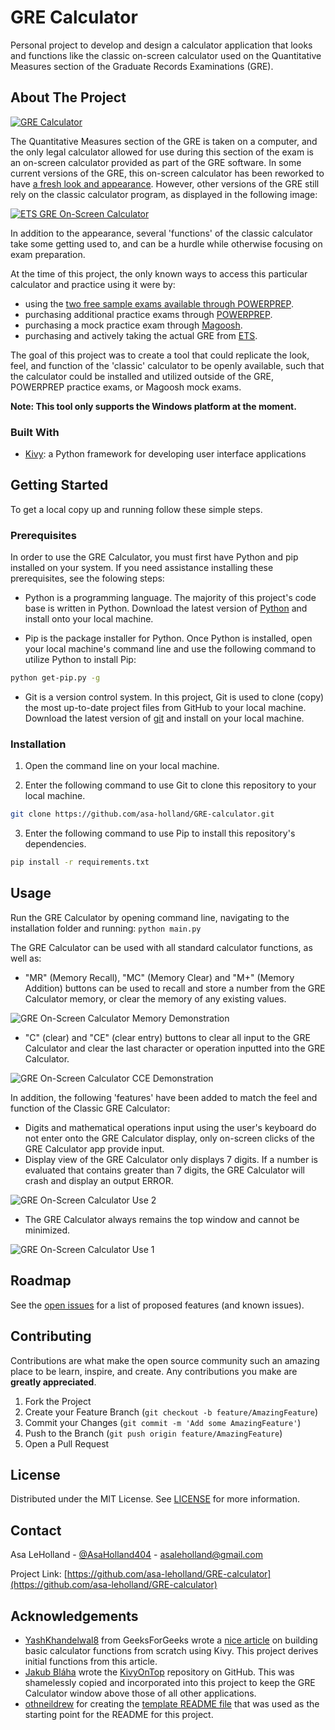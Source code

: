 # GRE Calculator
 Personal project to develop and design a calculator application that looks and functions like the classic on-screen calculator used on the Quantitative Measures section of the Graduate Records Examinations (GRE).

<!-- ABOUT THE PROJECT -->
## About The Project

[![GRE Calculator][use-gif-1]](https://github.com/asa-holland/GRE-calculator)

The Quantitative Measures section of the GRE is taken on a computer, and the only legal calculator allowed for use during this section of the exam is an on-screen calculator provided as part of the GRE software. In some current versions of the GRE, this on-screen calculator has been reworked to have [a fresh look and appearance](https://www.ets.org/gre/revised_general/prepare/quantitative_reasoning/calculator/). However, other versions of the GRE still rely on the classic calculator program, as displayed in the following image:

[![ETS GRE On-Screen Calculator][old-calculator-screenshot]](https://magoosh.com/gre/2016/can-you-use-a-calculator-on-the-new-gre/)

In addition to the appearance, several 'functions' of the classic calculator take some getting used to, and can be a hurdle while otherwise focusing on exam preparation.

At the time of this project, the only known ways to access this particular calculator and practice using it were by:
* using the [two free sample exams available through POWERPREP](https://ereg.ets.org/ereg/public/testPrep/viewtestPreparation?_p=GRI).
* purchasing additional practice exams through [POWERPREP](https://ereg.ets.org/ereg/public/testPrep/viewtestPreparation?_p=GRI).
* purchasing a mock practice exam through [Magoosh](https://magoosh.com/gre/2011/mock-tests-for-the-new-gre/).
* purchasing and actively taking the actual GRE from [ETS](https://www.ets.org/gre).

The goal of this project was to create a tool that could replicate the look, feel, and function of the 'classic' calculator to be openly available, such that the calculator could be installed and utilized outside of the GRE, POWERPREP practice exams, or Magoosh mock exams.

**Note: This tool only supports the Windows platform at the moment.**


### Built With

* [Kivy](https://kivy.org/doc/stable/): a Python framework for developing user interface applications 


<!-- GETTING STARTED -->
## Getting Started

To get a local copy up and running follow these simple steps.

### Prerequisites

In order to use the GRE Calculator, you must first have Python and pip installed on your system. If you need assistance installing these prerequisites, see the folowing steps:
* Python is a programming language. The majority of this project's code base is written in Python. Download the latest version of [Python](https://www.python.org/downloads/) and install onto your local machine.

* Pip is the package installer for Python. Once Python is installed, open your local machine's command line and use the following command to utilize Python to install Pip:
```sh
python get-pip.py -g
```

* Git is a version control system. In this project, Git is used to clone (copy) the most up-to-date project files from GitHub to your local machine. Download the latest version of [git](https://git-scm.com/download/win) and install on your local machine.


### Installation

1. Open the command line on your local machine.

2. Enter the following command to use Git to clone this repository to your local machine.
```sh
git clone https://github.com/asa-holland/GRE-calculator.git
```
3. Enter the following command to use Pip to install this repository's dependencies.
```sh
pip install -r requirements.txt
```



<!-- USAGE EXAMPLES -->
## Usage

Run the GRE Calculator by opening command line, navigating to the installation folder and running:
`python main.py`


The GRE Calculator can be used with all standard calculator functions, as well as:
* "MR" (Memory Recall), "MC" (Memory Clear) and "M+" (Memory Addition) buttons can be used to recall and store a number from the GRE Calculator memory, or clear the memory of any existing values.

![GRE On-Screen Calculator Memory Demonstration][use-gif-memory]

* "C" (clear) and "CE" (clear entry) buttons to clear all input to the GRE Calculator and clear the last character or operation inputted into the GRE Calculator.

![GRE On-Screen Calculator CCE Demonstration][use-gif-cce]

In addition, the following 'features' have been added to match the feel and function of the Classic GRE Calculator:
* Digits and mathematical operations input using the user's keyboard do not enter onto the GRE Calculator display, only on-screen clicks of the GRE Calculator app provide input.
* Display view of the GRE Calculator only displays 7 digits. If a number is evaluated that contains greater than 7 digits, the GRE Calculator will crash and display an output ERROR.

![GRE On-Screen Calculator Use 2][use-gif-2]
* The GRE Calculator always remains the top window and cannot be minimized.

![GRE On-Screen Calculator Use 1][use-gif-3]


<!-- ROADMAP -->
## Roadmap

See the [open issues](https://github.com/asa-holland/GRE-calculator/issues) for a list of proposed features (and known issues).



<!-- CONTRIBUTING -->
## Contributing

Contributions are what make the open source community such an amazing place to be learn, inspire, and create. Any contributions you make are **greatly appreciated**.

1. Fork the Project
2. Create your Feature Branch (`git checkout -b feature/AmazingFeature`)
3. Commit your Changes (`git commit -m 'Add some AmazingFeature'`)
4. Push to the Branch (`git push origin feature/AmazingFeature`)
5. Open a Pull Request



<!-- LICENSE -->
## License

Distributed under the MIT License. See [LICENSE](https://github.com/asa-leholland/GRE-calculator/LICENSE.txt) for more information.



<!-- CONTACT -->
## Contact

Asa LeHolland - [@AsaHolland404](https://twitter.com/AsaHolland404) - asaleholland@gmail.com

Project Link: [https://github.com/asa-leholland/GRE-calculator](https://github.com/asa-leholland/GRE-calculator)



<!-- ACKNOWLEDGEMENTS -->
## Acknowledgements

* [YashKhandelwal8](https://auth.geeksforgeeks.org/user/YashKhandelwal8/articles) from GeeksForGeeks wrote a [nice article](https://www.geeksforgeeks.org/how-to-make-calculator-using-kivy-python/) on building basic calculator functions from scratch using Kivy. This project derives initial functions from this article.
* [Jakub Bláha](https://github.com/JakubBlaha) wrote the [KivyOnTop](https://github.com/JakubBlaha/KivyOnTop) repository on GitHub. This was shamelessly copied and incorporated into this project to keep the GRE Calculator window above those of all other applications.
* [othneildrew](https://github.com/othneildrew) for creating the [template README file](https://github.com/othneildrew/Best-README-Template) that was used as the starting point for the README for this project. 





<!-- MARKDOWN LINKS & IMAGES -->
[contributors-shield]: https://img.shields.io/github/contributors/github_username/repo.svg?style=flat-square
[contributors-url]: https://github.com/asa-leholland/GRE-calculator/graphs/contributors
[forks-shield]: https://github.com/asa-leholland/GRE-calculator.svg?style=flat-square
[forks-url]: https://github.com/asa-leholland/GRE-calculator/network/members
[stars-shield]: https://github.com/asa-leholland/GRE-calculator.svg?style=flat-square
[stars-url]: https://github.com/asa-leholland/GRE-calculator/stargazers
[issues-shield]: https://github.com/asa-leholland/GRE-calculator.svg?style=flat-square
[issues-url]: https://github.com/asa-leholland/GRE-calculator/issues
[license-shield]: https://github.com/asa-leholland/GRE-calculator.svg?style=flat-square
[license-url]: https://github.com/asa-leholland/GRE-calculator/LICENSE.txt
[linkedin-shield]: https://img.shields.io/badge/-LinkedIn-black.svg?style=flat-square&logo=linkedin&colorB=555
[linkedin-url]: https://www.linkedin.com/in/asa-leholland-a2a0b5b7/
[product-screenshot]: images/screenshot.png
[old-calculator-screenshot]: images/gre_calculator_old_version.JPG
[use-gif-1]: images/arithmetic1.gif
[use-gif-2]: images/arithmetic2.gif
[use-gif-3]: images/arithmetic3.gif
[use-gif-memory]: images/memory.gif
[use-gif-cce]: images/cce.gif
